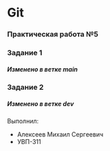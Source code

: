 # Git
### Практическая работа №5
### Задание 1
##### Изменено в ветке main
### Задание 2
##### Изменено в ветке dev

Выполнил:
* Алексеев Михаил Сергеевич
* УВП-311
